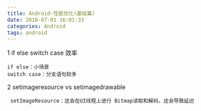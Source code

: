 ```yaml
---
title: Android-性能优化(基础篇)
date: 2016-07-01 16:01:33
categories: Android
tags: android
---
```


<meta name="referrer" content="no-referrer" />


1 if else switch case 效率
```
if else：小场景
switch case：分支语句较多
```
2 setimageresource vs setimagedrawable
```
 setImageResource：这会在UI线程上进行 Bitmap读取和解码，这会导致延迟
```
